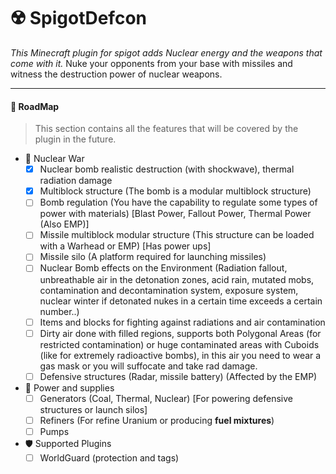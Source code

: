 # ☢️ SpigotDefcon

_This Minecraft plugin for spigot adds Nuclear energy and the weapons that come with it._
Nuke your opponents from your base with missiles and witness the destruction power of nuclear weapons.

---

#### 🔭 RoadMap
> This section contains all the features that will be covered by the plugin in the future.
- 🌇 Nuclear War
  - [x] Nuclear bomb realistic destruction (with shockwave), thermal radiation damage
  - [x] Multiblock structure (The bomb is a modular multiblock structure)
  - [ ] Bomb regulation (You have the capability to regulate some types of power with materials) [Blast Power, Fallout Power, Thermal Power (Also EMP)]
  - [ ] Missile multiblock modular structure (This structure can be loaded with a Warhead or EMP) [Has power ups]
  - [ ] Missile silo (A platform required for launching missiles)
  - [ ] Nuclear Bomb effects on the Environment (Radiation fallout, unbreathable air in the detonation zones, acid rain, mutated mobs, contamination and decontamination system, exposure system, nuclear winter if detonated nukes in a certain time exceeds a certain number..)
  - [ ] Items and blocks for fighting against radiations and air contamination
  - [ ] Dirty air done with filled regions, supports both Polygonal Areas (for restricted contamination) or huge contaminated areas with Cuboids (like for extremely radioactive bombs), in this air you need to wear a gas mask or you will suffocate and take rad damage.
  - [ ] Defensive structures (Radar, missile battery) (Affected by the EMP)
- 🔋 Power and supplies
  - [ ] Generators (Coal, Thermal, Nuclear) [For powering defensive structures or launch silos]
  - [ ] Refiners (For refine Uranium or producing **fuel mixtures**)
  - [ ] Pumps 
- 🛡️ Supported Plugins
  - [ ] WorldGuard (protection and tags)
